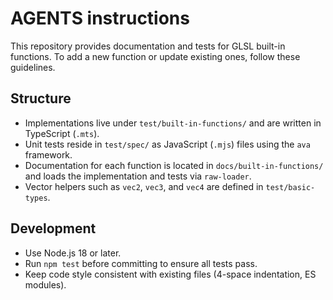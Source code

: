# AGENTS instructions

This repository provides documentation and tests for GLSL built-in functions. To add a new function or update existing ones, follow these guidelines.

## Structure

- Implementations live under `test/built-in-functions/` and are written in TypeScript (`.mts`).
- Unit tests reside in `test/spec/` as JavaScript (`.mjs`) files using the `ava` framework.
- Documentation for each function is located in `docs/built-in-functions/` and loads the implementation and tests via `raw-loader`.
- Vector helpers such as `vec2`, `vec3`, and `vec4` are defined in `test/basic-types`.

## Development
- Use Node.js 18 or later.
- Run `npm test` before committing to ensure all tests pass.
- Keep code style consistent with existing files (4-space indentation, ES modules).

